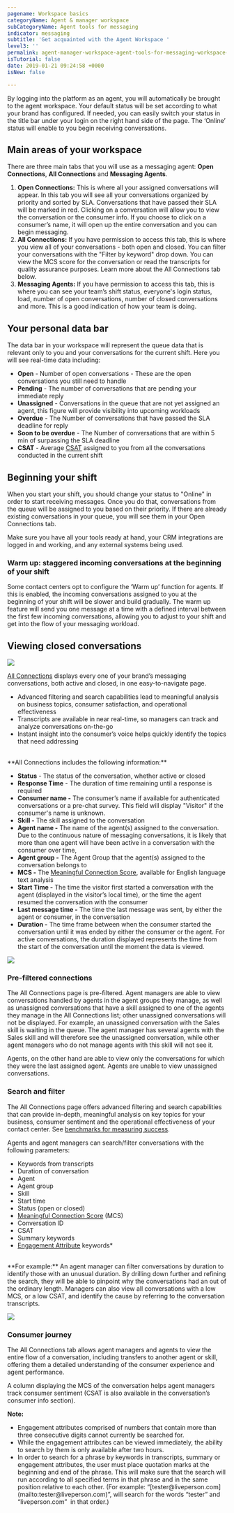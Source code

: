```yaml
---
pagename: Workspace basics
categoryName: Agent & manager workspace
subCategoryName: Agent tools for messaging
indicator: messaging
subtitle: 'Get acquainted with the Agent Workspace '
level3: ''
permalink: agent-manager-workspace-agent-tools-for-messaging-workspace-basics.html
isTutorial: false
date: 2019-01-21 09:24:58 +0000
isNew: false

---
```

By logging into the platform as an agent, you will automatically be brought to the agent workspace. Your default status will be set according to what your brand has configured. If needed, you can easily switch your status in the title bar under your login on the right hand side of the page. The ‘Online’ status will enable to you begin receiving conversations.

## Main areas of your workspace

There are three main tabs that you will use as a messaging agent: **Open Connections**, **All Connections** and **Messaging Agents**.

1. **Open Connections:** This is where all your assigned conversations will appear. In this tab you will see all your conversations organized by priority and sorted by SLA. Conversations that have passed their SLA will be marked in red. Clicking on a conversation will allow you to view the conversation or the consumer info. If you choose to click on a consumer’s name, it will open up the entire conversation and you can begin messaging.
2. **All Connections:** If you have permission to access this tab, this is where you view all of your conversations - both open and closed. You can filter your conversations with the "Filter by keyword" drop down. You can view the MCS score for the conversation or read the transcripts for quality assurance purposes. Learn more about the All Connections tab below.
3. **Messaging Agents:** If you have permission to access this tab, this is where you can see your team’s shift status, everyone's login status, load, number of open conversations, number of closed conversations and more. This is a good indication of how your team is doing.

## Your personal data bar

The data bar in your workspace will represent the queue data that is relevant only to you and your conversations for the current shift. Here you will see real-time data including:

* **Open** - Number of open conversations - These are the open conversations you still need to handle
* **Pending** - The number of conversations that are pending your immediate reply
* **Unassigned** - Conversations in the queue that are not yet assigned an agent, this figure will provide visibility into upcoming workloads
* **Overdue** - The Number of conversations that have passed the SLA deadline for reply
* **Soon to be overdue** - The Number of conversations that are within 5 min of surpassing the SLA deadline
* **CSAT** - Average [CSAT](contact-center-management-messaging-operations-benchmarks-to-measure-messaging-success.html#2-customer-satisfaction-score-csat) assigned to you from all the conversations conducted in the current shift

## Beginning your shift

When you start your shift, you should change your status to "Online" in order to start receiving messages. Once you do that, conversations from the queue will be assigned to you based on their priority. If there are already existing conversations in your queue, you will see them in your Open Connections tab.

Make sure you have all your tools ready at hand, your CRM integrations are logged in and working, and any external systems being used.

### **Warm up: staggered incoming conversations at the beginning of your shift**

Some contact centers opt to configure the ‘Warm up’ function for agents. If this is enabled, the incoming conversations assigned to you at the beginning of your shift will be slower and build gradually. The warm up feature will send you one message at a time with a defined interval between the first few incoming conversations, allowing you to adjust to your shift and get into the flow of your messaging workload.

## Viewing closed conversations

![](/img/agent-workspace-basics-1.png)

[All Connections](agent-manager-workspace-manager-tools-for-messaging-all-connections.html) displays every one of your brand’s messaging conversations, both active and closed, in one easy-to-navigate page.

* Advanced filtering and search capabilities lead to meaningful analysis on business topics, consumer satisfaction, and operational effectiveness
* Transcripts are available in near real-time, so managers can track and analyze conversations on-the-go
* Instant insight into the consumer’s voice helps quickly identify the topics that need addressing

<br/>
**All Connections includes the following information:**

* **Status** - The status of the conversation, whether active or closed
* **Response Time** - The duration of time remaining until a response is required
* **Consumer name -** The consumer’s name if available for authenticated conversations or a pre-chat survey. This field will display "Visitor" if the consumer's name is unknown.
* **Skill -** The skill assigned to the conversation
* **Agent name -** The name of the agent(s) assigned to the conversation. Due to the continuous nature of messaging conversations, it is likely that more than one agent will have been active in a conversation with the consumer over time,
* **Agent group -** The Agent Group that the agent(s) assigned to the conversation belongs to
* **MCS -** The [Meaningful Connection Score](data-reporting-meaningful-connection-score-(mcs)-meaningful-connection-score-(mcs)-overview.html), available for English language text analysis
* **Start Time -** The time the visitor first started a conversation with the agent (displayed in the visitor’s local time), or the time the agent resumed the conversation with the consumer
* **Last message time -** The time the last message was sent, by either the agent or consumer, in the conversation
* **Duration -** The time frame between when the consumer started the conversation until it was ended by either the consumer or the agent. For active conversations, the duration displayed represents the time from the start of the conversation until the moment the data is viewed.

![](/img/agent-workspace-basics-2.png)

### Pre-filtered connections

The All Connections page is pre-filtered. Agent managers are able to view conversations handled by agents in the agent groups they manage, as well as unassigned conversations that have a skill assigned to one of the agents they manage in the All Connections list; other unassigned conversations will not be displayed. For example, an unassigned conversation with the Sales skill is waiting in the queue. The agent manager has several agents with the Sales skill and will therefore see the unassigned conversation, while other agent managers who do not manage agents with this skill will not see it.

Agents, on the other hand are able to view only the conversations for which they were the last assigned agent. Agents are unable to view unassigned conversations.

### Search and filter

The All Connections page offers advanced filtering and search capabilities that can provide in-depth, meaningful analysis on key topics for your business, consumer sentiment and the operational effectiveness of your contact center. See [benchmarks for measuring success](contact-center-management-messaging-operations-benchmarks-to-measure-messaging-success.html).

Agents and agent managers can search/filter conversations with the following parameters:

* Keywords from transcripts
* Duration of conversation
* Agent
* Agent group
* Skill
* Start time
* Status (open or closed)
* [Meaningful Connection Score](data-reporting-meaningful-connection-score-(mcs)-meaningful-connection-score-(mcs)-overview.html) (MCS)
* Conversation ID
* CSAT
* Summary keywords
* [Engagement Attribute](data-reporting-engagement-attributes-setting-up-engagement-attributes.html) keywords*

<br/>
**For example:** An agent manager can filter conversations by duration to identify those with an unusual duration. By drilling down further and refining the search, they will be able to pinpoint why the conversations had an out of the ordinary length. Managers can also view all conversations with a low MCS, or a low CSAT, and identify the cause by referring to the conversation transcripts.

![](/img/all-connections-2.png)

### Consumer journey

The All Connections tab allows agent managers and agents to view the entire flow of a conversation, including transfers to another agent or skill, offering them a detailed understanding of the consumer experience and agent performance.

A column displaying the MCS of the conversation helps agent managers track consumer sentiment (CSAT is also available in the conversation’s consumer info section).

<div class="notice"> <b>Note:</b> <ul> <li>Engagement attributes comprised of numbers that contain more than three consecutive digits cannot currently be searched for. </li> <li> While the engagement attributes can be viewed immediately, the ability to search by them is only available after two hours.</li> <li>In order to search for a phrase by keywords in transcripts, summary or engagement attributes, the user must place quotation marks at the beginning and end of the phrase. This will make sure that the search will run according to all specified terms in that phrase and in the same position relative to each other. (For example: “[tester@liveperson.com](mailto:tester@liveperson.com)”, will search for the words “tester” and “liveperson.com”  in that order.)</li>
</ul>
</div>
